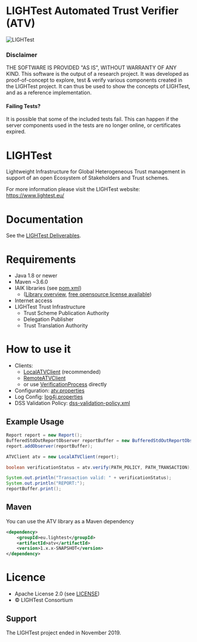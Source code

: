 # LIGHTest Automated Trust Verifier (ATV)

![LIGHTest](https://www.lightest.eu/static/LIGHTestLogo.png)


### Disclaimer 

THE SOFTWARE IS PROVIDED "AS IS", WITHOUT WARRANTY OF ANY KIND.
This software is the output of a research project. 
It was developed as proof-of-concept to explore, test & verify various components
created in the LIGHTest project. It can thus be used to show the concepts
of LIGHTest, and as a reference implementation. 

#### Failing Tests?

It is possible that some of the included tests fail. 
This can happen if the server components used in the tests are no longer online, or certificates expired.

# LIGHTest

Lightweight Infrastructure for Global Heterogeneous Trust management in support of an open Ecosystem of Stakeholders and Trust schemes.

For more information please visit the LIGHTest website: https://www.lightest.eu/


# Documentation

See the [LIGHTest Deliverables](https://www.lightest.eu/downloads/pub_deliverables/index.html).


# Requirements

* Java 1.8 or newer
* Maven ~3.6.0
* IAIK libraries (see [pom.xml](./pom.xml#L182-211))
  * ([Library overview](https://jce.iaik.tugraz.at/sic/Products), [free opensource license available](https://jce.iaik.tugraz.at/sic/Sales/Licences/License_for_Open_Source_Projects)) 
* Internet access 
* LIGHTest Trust Infrastructure
  * Trust Scheme Publication Authority
  * Delegation Publisher
  * Trust Translation Authority


# How to use it

* Clients:
  * [LocalATVClient](src/main/java/eu/lightest/verifier/client/LocalATVClient.java) (recommended)
  * [RemoteATVClient](src/main/java/eu/lightest/verifier/client/RemoteATVClient.java)
  * or use [VerificationProcess](src/main/java/eu/lightest/verifier/controller/VerificationProcess.java) directly
* Configuration: [atv.properties](src/main/resources/atv.properties)
* Log Config:  [log4j.properties](src/main/resources/log4j.properties)
* DSS Validation Policy: [dss-validation-policy.xml](src/main/resources/eu/europa/esig/dss/asic/validation/dss-validation-policy.xml)


## Example Usage

```java
Report report = new Report();
BufferedStdOutReportObserver reportBuffer = new BufferedStdOutReportObserver();
report.addObserver(reportBuffer);

ATVClient atv = new LocalATVClient(report);

boolean verificationStatus = atv.verify(PATH_POLICY, PATH_TRANSACTION);

System.out.println("Transaction valid: " + verificationStatus);
System.out.println("REPORT:");
reportBuffer.print();
```


## Maven

You can use the ATV library as a Maven dependency

```xml
<dependency>
    <groupId>eu.lightest</groupId>
    <artifactId>atv</artifactId>
    <version>1.x.x-SNAPSHOT</version>
</dependency>
```


# Licence
* Apache License 2.0 (see [LICENSE](./LICENSE))
* © LIGHTest Consortium


## Support

The LIGHTest project ended in November 2019.


